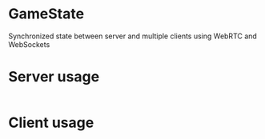 # GameState
Synchronized state between server and multiple clients using WebRTC and WebSockets

# Server usage
```

```

# Client usage
```

```
